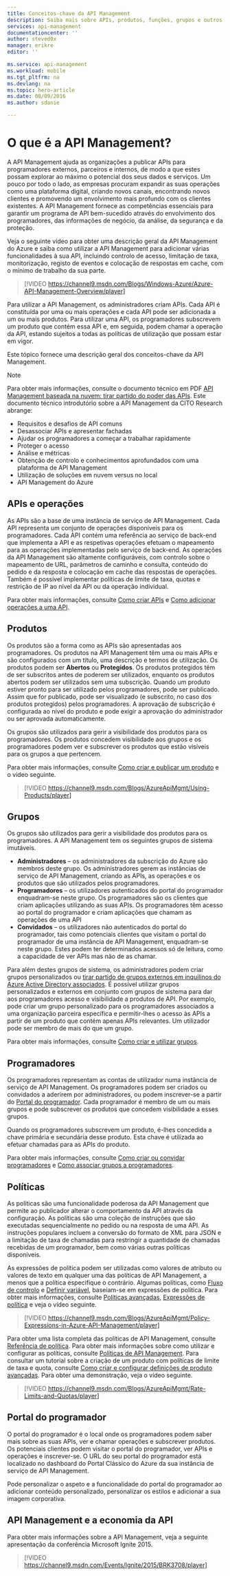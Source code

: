 ```yaml
---
title: Conceitos-chave da API Management
description: Saiba mais sobre APIs, produtos, funções, grupos e outros conceitos-chave da API Management.
services: api-management
documentationcenter: ''
author: steved0x
manager: erikre
editor: ''

ms.service: api-management
ms.workload: mobile
ms.tgt_pltfrm: na
ms.devlang: na
ms.topic: hero-article
ms.date: 08/09/2016
ms.author: sdanie

---
```

# O que é a API Management?
A API Management ajuda as organizações a publicar APIs para programadores externos, parceiros e internos, de modo a que estes possam explorar ao máximo o potencial dos seus dados e serviços. Um pouco por todo o lado, as empresas procuram expandir as suas operações como uma plataforma digital, criando novos canais, encontrando novos clientes e promovendo um envolvimento mais profundo com os clientes existentes. A API Management fornece as competências essenciais para garantir um programa de API bem-sucedido através do envolvimento dos programadores, das informações de negócio, da análise, da segurança e da proteção.

Veja o seguinte vídeo para obter uma descrição geral da API Management do Azure e saiba como utilizar a API Management para adicionar várias funcionalidades à sua API, incluindo controlo de acesso, limitação de taxa, monitorização, registo de eventos e colocação de respostas em cache, com o mínimo de trabalho da sua parte.

> [!VIDEO https://channel9.msdn.com/Blogs/Windows-Azure/Azure-API-Management-Overview/player]
> 
> 

Para utilizar a API Management, os administradores criam APIs. Cada API é constituída por uma ou mais operações e cada API pode ser adicionada a um ou mais produtos. Para utilizar uma API, os programadores subscrevem um produto que contém essa API e, em seguida, podem chamar a operação da API, estando sujeitos a todas as políticas de utilização que possam estar em vigor.

Este tópico fornece uma descrição geral dos conceitos-chave da API Management.

> [!NOTE]
> Para obter mais informações, consulte o documento técnico em PDF [API Management baseada na nuvem: tirar partido do poder das APIs](http://j.mp/ms-apim-whitepaper). Este documento técnico introdutório sobre a API Management da CITO Research abrange: 
> 
> * Requisitos e desafios de API comuns
> * Desassociar APIs e apresentar fachadas
> * Ajudar os programadores a começar a trabalhar rapidamente
> * Proteger o acesso
> * Análise e métricas
> * Obtenção de controlo e conhecimentos aprofundados com uma plataforma de API Management
> * Utilização de soluções em nuvem versus no local
> * API Management do Azure
> 
> 

## <a name="apis"> </a>APIs e operações
As APIs são a base de uma instância de serviço de API Management. Cada API representa um conjunto de operações disponíveis para os programadores. Cada API contém uma referência ao serviço de back-end que implementa a API e as respetivas operações efetuam o mapeamento para as operações implementadas pelo serviço de back-end. As operações da API Management são altamente configuráveis, com controlo sobre o mapeamento de URL, parâmetros de caminho e consulta, conteúdo do pedido e da resposta e colocação em cache das respostas de operações. Também é possível implementar políticas de limite de taxa, quotas e restrição de IP ao nível da API ou da operação individual.

Para obter mais informações, consulte [Como criar APIs][Como criar APIs] e [Como adicionar operações a uma API][Como adicionar operações a uma API].

## <a name="products"> </a> Produtos
Os produtos são a forma como as APIs são apresentadas aos programadores. Os produtos na API Management têm uma ou mais APIs e são configurados com um título, uma descrição e termos de utilização. Os produtos podem ser **Abertos** ou **Protegidos**. Os produtos protegidos têm de ser subscritos antes de poderem ser utilizados, enquanto os produtos abertos podem ser utilizados sem uma subscrição. Quando um produto estiver pronto para ser utilizado pelos programadores, pode ser publicado. Assim que for publicado, pode ser visualizado (e subscrito, no caso dos produtos protegidos) pelos programadores. A aprovação de subscrição é configurada ao nível do produto e pode exigir a aprovação do administrador ou ser aprovada automaticamente.

Os grupos são utilizados para gerir a visibilidade dos produtos para os programadores. Os produtos concedem visibilidade aos grupos e os programadores podem ver e subscrever os produtos que estão visíveis para os grupos a que pertencem. 

Para obter mais informações, consulte [Como criar e publicar um produto][Como criar e publicar um produto] e o vídeo seguinte.

> [!VIDEO https://channel9.msdn.com/Blogs/AzureApiMgmt/Using-Products/player]
> 
> 

## <a name="groups"> </a> Grupos
Os grupos são utilizados para gerir a visibilidade dos produtos para os programadores. A API Management tem os seguintes grupos de sistema imutáveis.

* **Administradores** – os administradores da subscrição do Azure são membros deste grupo. Os administradores gerem as instâncias de serviço de API Management, criando as APIs, as operações e os produtos que são utilizados pelos programadores.
* **Programadores** – os utilizadores autenticados do portal do programador enquadram-se neste grupo. Os programadores são os clientes que criam aplicações utilizando as suas APIs. Os programadores têm acesso ao portal do programador e criam aplicações que chamam as operações de uma API
* **Convidados** – os utilizadores não autenticados do portal do programador, tais como potenciais clientes que visitam o portal do programador de uma instância de API Management, enquadram-se neste grupo. Estes podem ter determinados acessos só de leitura, como a capacidade de ver APIs mas não de as chamar.

Para além destes grupos de sistema, os administradores podem criar grupos personalizados ou [tirar partido de grupos externos em inquilinos do Azure Active Directory associados](api-management-howto-aad.md#how-to-add-an-external-azure-active-directory-group). É possível utilizar grupos personalizados e externos em conjunto com grupos de sistema para dar aos programadores acesso e visibilidade a produtos de API. Por exemplo, pode criar um grupo personalizado para os programadores associados a uma organização parceira específica e permitir-lhes o acesso às APIs a partir de um produto que contém apenas APIs relevantes. Um utilizador pode ser membro de mais do que um grupo.

Para obter mais informações, consulte [Como criar e utilizar grupos][Como criar e utilizar grupos].

## <a name="developers"> </a> Programadores
Os programadores representam as contas de utilizador numa instância de serviço de API Management. Os programadores podem ser criados ou convidados a aderirem por administradores, ou podem inscrever-se a partir do [Portal do programador][Portal do programador]. Cada programador é membro de um ou mais grupos e pode subscrever os produtos que concedem visibilidade a esses grupos.

Quando os programadores subscrevem um produto, é-lhes concedida a chave primária e secundária desse produto. Esta chave é utilizada ao efetuar chamadas para as APIs do produto.

Para obter mais informações, consulte [Como criar ou convidar programadores][Como criar ou convidar programadores] e [Como associar grupos a programadores][Como associar grupos a programadores].

## <a name="policies"> </a> Políticas
As políticas são uma funcionalidade poderosa da API Management que permite ao publicador alterar o comportamento da API através da configuração. As políticas são uma coleção de instruções que são executadas sequencialmente no pedido ou na resposta de uma API. As instruções populares incluem a conversão do formato de XML para JSON e a limitação de taxa de chamadas para restringir a quantidade de chamadas recebidas de um programador, bem como várias outras políticas disponíveis.

As expressões de política podem ser utilizadas como valores de atributo ou valores de texto em qualquer uma das políticas de API Management, a menos que a política especifique o contrário. Algumas políticas, como [Fluxo de controlo](https://msdn.microsoft.com/library/azure/dn894085.aspx#choose) e [Definir variável](https://msdn.microsoft.com/library/azure/dn894085.aspx#set-variable), baseiam-se em expressões de política. Para obter mais informações, consulte [Políticas avançadas](https://msdn.microsoft.com/library/azure/dn894085.aspx#AdvancedPolicies), [Expressões de política](https://msdn.microsoft.com/library/azure/dn910913.aspx) e veja o vídeo seguinte.

> [!VIDEO https://channel9.msdn.com/Blogs/AzureApiMgmt/Policy-Expressions-in-Azure-API-Management/player]
> 
> 

Para obter uma lista completa das políticas de API Management, consulte [Referência de política][Referência de política]. Para obter mais informações sobre como utilizar e configurar as políticas, consulte [Políticas de API Management][Políticas de API Management]. Para consultar um tutorial sobre a criação de um produto com políticas de limite de taxa e quota, consulte [Como criar e configurar definições de produto avançadas][Como criar e configurar definições de produto avançadas]. Para obter uma demonstração, veja o vídeo seguinte.

> [!VIDEO https://channel9.msdn.com/Blogs/AzureApiMgmt/Rate-Limits-and-Quotas/player]
> 
> 

## <a name="developer-portal"> </a> Portal do programador
O portal do programador é o local onde os programadores podem saber mais sobre as suas APIs, ver e chamar operações e subscrever produtos. Os potenciais clientes podem visitar o portal do programador, ver APIs e operações e inscrever-se. O URL do seu portal do programador está localizado no dashboard do Portal Clássico do Azure da sua instância de serviço de API Management.

Pode personalizar o aspeto e a funcionalidade do portal do programador ao adicionar conteúdo personalizado, personalizar os estilos e adicionar a sua imagem corporativa.

## API Management e a economia da API
Para obter mais informações sobre a API Management, veja a seguinte apresentação da conferência Microsoft Ignite 2015.

> [!VIDEO https://channel9.msdn.com/Events/Ignite/2015/BRK3708/player]
> 
> 

[APIs e operações]: #apis
[Produtos]: #products
[Grupos]: #groups
[Programadores]: #developers
[Políticas]: #policies
[Portal do programador]: #developer-portal

[Como criar APIs]: api-management-howto-create-apis.md
[Como adicionar operações a uma API]: api-management-howto-add-operations.md
[Como criar e publicar um produto]: api-management-howto-add-products.md
[Como criar e utilizar grupos]: api-management-howto-create-groups.md
[Como associar grupos a programadores]: api-management-howto-create-groups.md#associate-group-developer
[Como criar e configurar definições de produto avançadas]: api-management-howto-product-with-rules.md
[Como criar ou convidar programadores]: api-management-howto-create-or-invite-developers.md
[Referência de política]: api-management-policy-reference.md
[Políticas de API Management]: api-management-howto-policies.md
[Criar uma instância de serviço de API Management]: api-management-get-started.md#create-service-instance







<!--HONumber=Sep16_HO3-->


